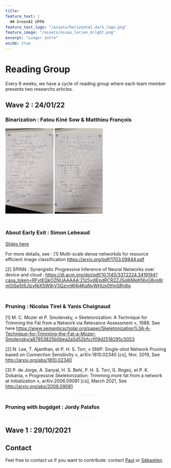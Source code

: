 ```yaml
---
title: 
feature_text: |
  ## GreenAI UPPA 
feature_text_logo: "/assets/horizontal_dark_logo.png"
feature_image: "/assets/ossau_lurien_bright.png"
excerpt: "Longer intro"
aside: true 
---
```


# Reading Group

Every 6 weeks, we have a cycle of reading group where each team member presents two researchs articles.

## Wave 2 : 24/01/22

### Binarization : Fatou Kiné Sow & Matthieu François 


<p float="left">
  <img src="reading/vague-janvier-2022/mf/PXL_20220131_095525754.jpg" alt="alt text" title="image Title" width="150"/>
  <img src="reading/vague-janvier-2022/mf/PXL_20220131_095539290.jpg" alt="alt text" title="image Title" width="150"/>
</p>




<div style="margin-top:0px;margin-bottom:40px;height:1px;width:70px;margin:20px auto 25px;background:#ebebeb;display:block;border:none;"></div>

### About Early Exit : Simon Lebeaud

<a href="/vague-janvier-2022/EarlyExits.pdf">Slides here</a>

For more details, see :
[1] Multi-scale dense networkds for resource efficient image classification
https://arxiv.org/pdf/1703.09844.pdf

[2] SPINN : Synergistic Progressive Inference of Neural Networks over device and cloud :
https://dl.acm.org/doi/pdf/10.1145/3372224.3419194?casa_token=RFxtEQkOZNUAAAAA:21z5vdlEpdRCR2ZJSq8jMeKNlvG8vq8rmOiSe5t5JIzvNiX5W9rV3QznnW4j4KqNyWHUx0tfmSRn8g


<div style="margin-top:0px;margin-bottom:40px;height:1px;width:70px;margin:20px auto 25px;background:#ebebeb;display:block;border:none;"></div>

### Pruning : Nicolas Tirel & Yanis Chaignaud

[1] M. C. Mozer et P. Smolensky, « Skeletonization: A Technique for Trimming the Fat from a Network via Relevance Assessment », 1988.
See here https://www.semanticscholar.org/paper/Skeletonization%3A-A-Technique-for-Trimming-the-Fat-a-Mozer-Smolensky/a87953825b0bea2a5d52bfccf09d2518295c5053


[2] N. Lee, T. Ajanthan, et P. H. S. Torr, « SNIP: Single-shot Network Pruning based on Connection Sensitivity », arXiv:1810.02340 [cs], févr. 2019, See http://arxiv.org/abs/1810.02340


[3] P. de Jorge, A. Sanyal, H. S. Behl, P. H. S. Torr, G. Rogez, et P. K. Dokania, « Progressive Skeletonization: Trimming more fat from a network at initialization », arXiv:2006.09081 [cs], March 2021, See http://arxiv.org/abs/2006.09081


<div style="margin-top:0px;margin-bottom:40px;height:1px;width:70px;margin:20px auto 25px;background:#ebebeb;display:block;border:none;"></div>

### Pruning with bugdget : Jordy Palafox

<div style="margin-top:0px;margin-bottom:40px;height:1px;width:70px;margin:20px auto 25px;background:#ebebeb;display:block;border:none;"></div>


## Wave 1 : 29/10/2021





## Contact

Feel free to contact us if you want to contribute: contact [Paul](mailto:paul.gay@univ-pau.fr) or [Sébastien](https://sebastienloustau.github.io)
